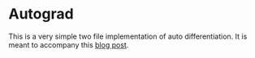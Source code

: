 # Autograd

This is a very simple two file implementation of auto differentiation. It is meant to accompany this [blog post](https://www.jasoneveleth.com/blog/2024/01/05).
